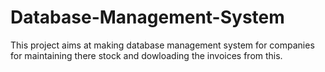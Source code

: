 # Database-Management-System
This project aims at making database management system for companies for maintaining there stock and dowloading the invoices from this.
